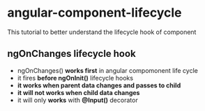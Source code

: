 # angular-component-lifecycle
This tutorial to better understand the lifecycle hook of component

## ngOnChanges lifecycle hook
- ngOnChanges() **works first** in angular compomonent life cycle
- it fires **before ngOnInit()** lifecycle hooks
- **it works when parent data changes and passes to child**
- **it will not works when child data changes**
- it will only **works** with **@Input()** decorator



